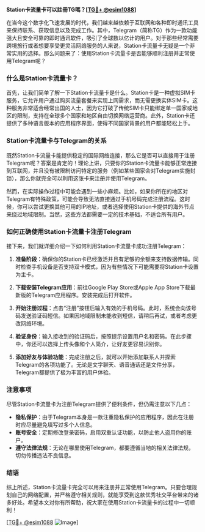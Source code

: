 **Station卡流量卡可以註冊TG嗎？[[TG💪+ @esim1088](https://t.me/s/esim1088)]**

在当今这个数字化飞速发展的时代，我们越来越依赖于互联网和各种即时通讯工具来保持联系、获取信息以及完成工作。其中，Telegram（简称TG）作为一款功能强大且安全可靠的即时通讯软件，吸引了全球数以亿计的用户。对于那些经常需要跨境旅行或者想要享受更灵活网络服务的人来说，Station卡流量卡无疑是一个非常实用的选择。那么问题来了：使用Station卡流量卡是否能够顺利注册并正常使用Telegram呢？

### 什么是Station卡流量卡？

首先，让我们简单了解一下Station卡流量卡是什么。Station卡是一种虚拟SIM卡服务，它允许用户通过购买流量套餐来实现上网需求，而无需更换实体SIM卡。这种服务非常适合经常出国的人士，因为它打破了传统SIM卡只能绑定单一国家或地区的限制，支持在全球多个国家和地区自由切换网络运营商。此外，Station卡还提供了多种语言版本的应用程序界面，使得不同国家背景的用户都能轻松上手。

### Station卡流量卡与Telegram的关系

既然Station卡流量卡能提供稳定的国际网络连接，那么它是否可以直接用于注册Telegram呢？答案是肯定的！理论上讲，只要你的Station卡流量卡能够正常连接到互联网，并且没有被限制访问特定的服务（例如某些国家会对Telegram实施封锁），那么你就完全可以利用这张卡来注册并使用Telegram。

然而，在实际操作过程中可能会遇到一些小麻烦。比如，如果你所在的地区对Telegram有特殊政策，可能会导致无法直接通过手机号码完成注册流程。这时候，你可以尝试更换其他可用的IP地址，或者选择使用Station卡提供的海外节点来绕过地域限制。当然，这些方法都需要一定的技术基础，不适合所有用户。

### 如何正确使用Station卡流量卡注册Telegram

接下来，我们就详细介绍一下如何利用Station卡流量卡成功注册Telegram：

1. **准备阶段**：确保你的Station卡已经激活并且有足够的余额来支持数据传输。同时检查手机设备是否支持双卡模式，因为有些情况下可能需要将Station卡设置为主卡。
   
2. **下载安装Telegram应用**：前往Google Play Store或Apple App Store下载最新版的Telegram应用程序。安装完成后打开软件。

3. **开始注册过程**：点击“注册”按钮后输入有效的手机号码。此时，系统会向该号码发送验证码短信。如果因地域限制未能收到短信，请稍后再试，或者考虑更改网络环境。

4. **验证身份**：输入接收到的验证码后，按照提示设置用户名和密码。在此步骤中，你还可以选择上传头像和个人简介，让好友更容易识别你。

5. **添加好友与体验功能**：完成注册之后，就可以开始添加联系人并探索Telegram的各项功能了。无论是文字聊天、语音通话还是文件分享，Telegram都提供了极为丰富的用户体验。

### 注意事项

尽管Station卡流量卡为注册Telegram提供了便利条件，但仍需注意以下几点：

- **隐私保护**：由于Telegram本身是一款注重隐私保护的应用程序，因此在注册时应尽量避免填写过多个人信息。
- **账号安全**：定期修改登录密码，启用双重认证功能，以防止他人盗用你的账户。
- **遵守法律法规**：无论在哪里使用Telegram，都要遵循当地的相关法律法规，切勿传播违法不良信息。

### 结语

综上所述，Station卡流量卡完全可以用来注册并正常使用Telegram。只要合理规划自己的网络配置，并严格遵守相关规则，就能享受到这款优秀社交平台带来的诸多好处。希望本文对你有所帮助，祝大家在使用Station卡流量卡的过程中一切顺利！

[[TG💪+ @esim1088](https://t.me/s/esim1088) ![Image](https://i.postimg.cc/4NQfJmqS/Snipaste-2025-05-13-00-14-12.png)]